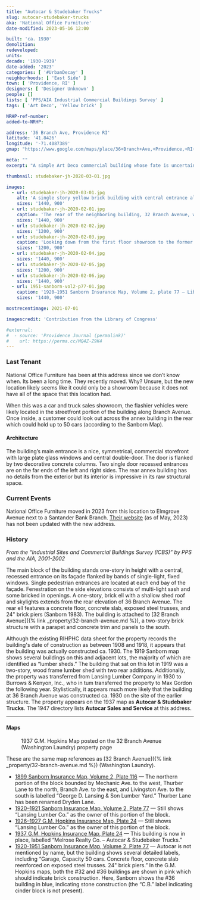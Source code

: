 ```yaml
---
title: "Autocar & Studebaker Trucks"
slug: autocar-studebaker-trucks
aka: 'National Office Furniture'
date-modified: 2023-05-16 12:00

built: 'ca. 1930'
demolition:
redeveloped:
units:
decade: '1930-1939'
date-added: '2023'
categories: [ '#UrbanDecay' ]
neighborhoods: [ 'East Side' ]
town: [ 'Providence, RI' ]
designers: [ 'Designer Unknown' ]
people: []
lists: [ 'PPS/AIA Industrial Commercial Buildings Survey' ]
tags: [ 'Art Deco', 'Yellow brick' ]

NRHP-ref-number:
added-to-NRHP:

address: '36 Branch Ave, Providence RI'
latitude: '41.8426'
longitude: '-71.4087389'
gmap: "https://www.google.com/maps/place/36+Branch+Ave,+Providence,+RI+02904/@41.8426,-71.4087389,17z/data=!3m1!4b1!4m6!3m5!1s0x89e444e0d0cea1f5:0xb53d927dadae97ab!8m2!3d41.8426!4d-71.4087389!16s%2Fg%2F11c27707k6"

meta: ""
excerpt: "A simple Art Deco commercial building whose fate is uncertain now that its long-term tenant has moved out"

thumbnail: studebaker-jh-2020-03-01.jpg

images:
  - url: studebaker-jh-2020-03-01.jpg
    alt: 'A single story yellow brick building with central entrance along Branch Avenue. Concrete decorative elements in a simple Art Deco motif flank the main entrance. The first floor showroom goes about 40 feet deep before opening up and looking down into a tall cieling warehouse-style annex.'
    sizes: '1440, 900'
  - url: studebaker-jh-2020-02-01.jpg
    caption: 'The rear of the neighboring building, 32 Branch Avenue, with the loading dock of #36 wrapping around'
    sizes: '1440, 900'
  - url: studebaker-jh-2020-02-02.jpg
    sizes: '1200, 900'
  - url: studebaker-jh-2020-02-03.jpg
    caption: 'Looking down from the first floor showroom to the former garage where more cars and trucks were displayed'
    sizes: '1200, 900'
  - url: studebaker-jh-2020-02-04.jpg
    sizes: '1440, 900'
  - url: studebaker-jh-2020-02-05.jpg
    sizes: '1200, 900'
  - url: studebaker-jh-2020-02-06.jpg
    sizes: '1440, 900'
  - url: 1951-sanborn-vol2-p77-01.jpg
    caption: '1920–1951 Sanborn Insurance Map, Volume 2, plate 77 — Library of Congress, Maps Division'
    sizes: '1440, 900'

mostrecentimage: 2021-07-01

imagescredit: 'Contribution from the Library of Congress'

#external:
#  - source: 'Providence Journal (permalink)'
#    url: https://perma.cc/MQ4Z-Z9K4
---
```


### Last Tenant

National Office Furniture has been at this address since we don’t know when. Its been a long time. They recently moved. Why? Unsure, but the new location likely seems like it could only be a showroom because it does not have all of the space that this location had.

When this was a car and truck sales showroom, the flashier vehicles were likely located in the streetfront portion of the building along Branch Avenue. Once inside, a customer could look out across the annex building in the rear which could hold up to 50 cars (according to the Sanborn Map).


#### Architecture

The building’s main entrance is a nice, symmetrical, commercial storefront with large plate glass windows and central double-door. The door is flanked by two decorative concrete columns. Two single door recessed entrances are on the far ends of the left and right sides. The rear annex building has no details from the exterior but its interior is impressive in its raw structural space.


### Current Events

National Office Furniture moved in 2023 from this location to Elmgrove Avenue next to a Santander Bank Branch. [Their website](https://www.nationaloffice.com/) (as of May, 2023) has not been updated with the new address.


### History

_From the “Industrial Sites and Commercial Buildings Survey (ICBS)” by PPS and the AIA, 2001-2002_

The main block of the building stands one-story in height with a central, recessed entrance on its façade flanked by bands of single-light, fixed windows. Single pedestrian entrances are located at each end bay of the façade. Fenestration on the side elevations consists of multi-light sash and some bricked in openings. A one-story, brick ell with a shallow shed roof and skylights extends from the rear elevation of 36 Branch Avenue. The rear ell features a concrete floor, concrete slab, exposed steel trusses, and 24" brick piers (Sanborn 1983). The building is attached to [32 Branch Avenue]({% link _property/32-branch-avenue.md %}), a two-story brick structure with a parapet and concrete trim and panels to the south.

Although the existing RIHPHC data sheet for the property records the building's date of construction as between 1908 and 1918, it appears that the building was actually constructed ca. 1930. The 1919 Sanborn map shows several buildings on this and adjacent lots, the majority of which are identified as “lumber sheds.” The building that sat on this lot in 1919 was a two-story, wood frame lumber shed with two rear additions. Additionally, the property was transferred from Lansing Lumber Company in 1930 to Burrows & Kenyon, Inc., who in tum transferred the property to Max Gordon the following year. Stylistically, it appears much more likely that the building at 36 Branch Avenue was constructed ca. 1930 on the site of the earlier structure. The property appears on the 1937 map as **Autocar & Studebaker Trucks**. The 1947 directory lists **Autocar Sales and Service** at this address.

***

#### Maps

<figure class="u__img u__img--right" aria-hidden="true">
  <a href="{% link _property/32-branch-avenue.md %}#photo-32-branch-gmhopkins-1937-01">
    <img src="{{ site.propimg_path }}32-branch-avenue/32-branch-gmhopkins-1937-01.jpg" alt="" />
  </a>
  <figcaption>1937 G.M. Hopkins Map posted on the 32 Branch Avenue (Washington Laundry) property page</figcaption>
</figure>

These are the same map references as [32 Branch Avenue]({% link _property/32-branch-avenue.md %}) (Washington Laundry).

+ [1899 Sanborn Insurance Map, Volume 2, Plate 116](https://repository.library.brown.edu/studio/item/bdr:213318/) — The northern portion of the block bounded by Mechanic Ave. to the west, Thurber Lane to the north, Branch Ave. to the east, and Livingston Ave. to the south is labelled “George D. Lansing & Son Lumber Yard.” Thurber Lane has been renamed Dryden Lane.
+ [1920–1921 Sanborn Insurance Map, Volume 2, Plate 77](https://www.loc.gov/resource/g3774pm.g3774pm_g08099192102/?sp=84&r=0.378,0.461,0.654,0.441,0) — Still shows “Lansing Lumber Co.” as the owner of this portion of the block.
+ [1926–1927 G.M. Hopkins Insurance Map, Plate 24](https://sosri.access.preservica.com/uncategorized/IO_d13a72a1-f876-4bf3-a099-9f19e0632a9a/) — Still shows “Lansing Lumber Co.” as the owner of this portion of the block.
+ [1937 G.M. Hopkins Insurance Map, Plate 24](https://sosri.access.preservica.com/uncategorized/IO_2f0d6ffd-1036-42b1-bca9-064cc746e96c/) — This building is now in place, labelled “Melrose Realty Co. – Autocar & Studebaker Trucks.”
+ [1920-1951 Sanborn Insurance Map, Volume 2, Plate 77](https://www.loc.gov/resource/g3774pm.g3774pm_g08099195102/?sp=84&r=0.526,0.56,0.585,0.395,0) — Autocar is not mentioned by name, but the building shows several detailed labels, including “Garage, Capacity 50 cars. Concrete floor, concrete slab reenforced on exposed steel trusses. 24" brick piers.” In the G.M. Hopkins maps, both the #32 and #36 buildings are shown in pink which should indicate brick construction. Here, Sanborn shows the #36 building in blue, indicating stone construction (the “C.B.” label indicating cinder block is not present).
